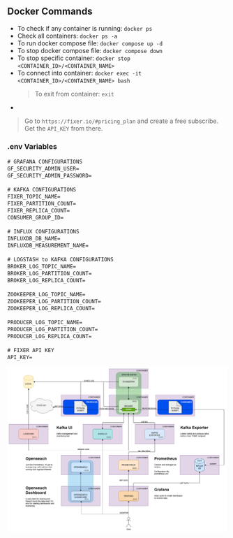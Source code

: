 ## Docker Commands
- To check if any container is running: `docker ps`
- Check all containers: `docker ps -a`
- To run docker compose file: `docker compose up -d`
- To stop docker compose file: `docker compose down`
- To stop specific container: `docker stop <CONTAINER_ID>/<CONTAINER_NAME>`
- To connect into container: `docker exec -it <CONTAINER_ID>/<CONTAINER_NAME> bash`
    > To exit from container: `exit`
- 

> Go to `https://fixer.io/#pricing_plan` and create a free subscribe. Get the `API_KEY` from there.

### .env Variables
```
# GRAFANA CONFIGURATIONS
GF_SECURITY_ADMIN_USER=
GF_SECURITY_ADMIN_PASSWORD=

# KAFKA CONFIGURATIONS
FIXER_TOPIC_NAME=
FIXER_PARTITION_COUNT=
FIXER_REPLICA_COUNT=
CONSUMER_GROUP_ID=

# INFLUX CONFIGURATIONS
INFLUXDB_DB_NAME=
INFLUXDB_MEASUREMENT_NAME=

# LOGSTASH to KAFKA CONFIGURATIONS
BROKER_LOG_TOPIC_NAME=
BROKER_LOG_PARTITION_COUNT=
BROKER_LOG_REPLICA_COUNT=

ZOOKEEPER_LOG_TOPIC_NAME=
ZOOKEEPER_LOG_PARTITION_COUNT=
ZOOKEEPER_LOG_REPLICA_COUNT=

PRODUCER_LOG_TOPIC_NAME=
PRODUCER_LOG_PARTITION_COUNT=
PRODUCER_LOG_REPLICA_COUNT=

# FIXER API KEY
API_KEY=
```

![plot](./Oylesine.drawio.png)